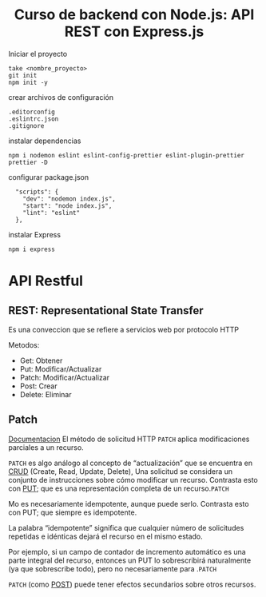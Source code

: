 <div align="center">
  <h1>Curso de backend con Node.js: API REST con Express.js</h1>
</div>

Iniciar el proyecto
```
take <nombre_proyecto>
git init
npm init -y
```
crear archivos de configuración

```
.editorconfig
.eslintrc.json
.gitignore
```

instalar dependencias 
```
npm i nodemon eslint eslint-config-prettier eslint-plugin-prettier prettier -D
```
configurar package.json

```
  "scripts": {
    "dev": "nodemon index.js",
    "start": "node index.js",
    "lint": "eslint"
  },
```
instalar Express

```
npm i express
```
# API Restful
## REST: Representational State Transfer
Es una conveccion que se refiere a servicios web por protocolo HTTP

Metodos:

* Get: Obtener
* Put: Modificar/Actualizar
* Patch: Modificar/Actualizar
* Post: Crear
* Delete: Eliminar
## Patch

[Documentacion](https://developer.mozilla.org/en-US/docs/Web/HTTP/Methods/PATCH)
El método de solicitud HTTP `PATCH` aplica modificaciones parciales a un recurso.

`PATCH` es algo análogo al concepto de “actualización” que se encuentra en [CRUD](https://developer.mozilla.org/en-US/docs/Glossary/CRUD) (Create, Read, Update, Delete), Una solicitud se considera un conjunto de instrucciones sobre cómo modificar un recurso. Contrasta esto con [PUT](https://developer.mozilla.org/en-US/docs/Web/HTTP/Methods/PUT); que es una representación completa de un recurso.`PATCH`

Mo es necesariamente idempotente, aunque puede serlo. Contrasta esto con PUT; que siempre es idempotente.

La palabra “idempotente” significa que cualquier número de solicitudes repetidas e idénticas dejará el recurso en el mismo estado.

Por ejemplo, si un campo de contador de incremento automático es una parte integral del recurso, entonces un PUT lo sobrescribirá naturalmente (ya que sobrescribe todo), pero no necesariamente para .`PATCH`

`PATCH` (como [POST](https://developer.mozilla.org/en-US/docs/Web/HTTP/Methods/POST)) puede tener efectos secundarios sobre otros recursos.
